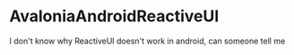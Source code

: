 # AvaloniaAndroidReactiveUI
 I don't know why ReactiveUI doesn't work in android, can someone tell me
